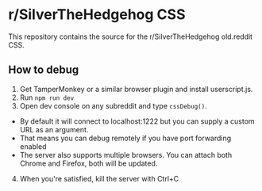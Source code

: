# r/SilverTheHedgehog CSS
This repository contains the source for the r/SilverTheHedgehog old.reddit CSS. 

## How to debug
1) Get TamperMonkey or a similar browser plugin and install userscript.js.
2) Run `npm run dev`
3) Open dev console on any subreddit and type `cssDebug()`.
  - By default it will connect to localhost:1222 but you can supply a custom URL as an argument.
  - That means you can debug remotely if you have port forwarding enabled
  - The server also supports multiple browsers. You can attach both Chrome and Firefox, both will be updated.
4) When you're satisfied, kill the server with Ctrl+C